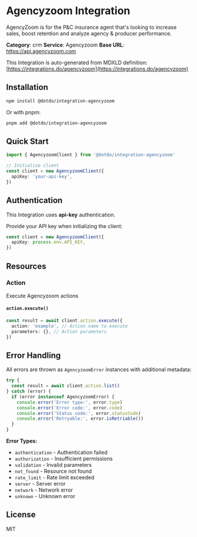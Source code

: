 # Agencyzoom Integration

AgencyZoom is for the P&C insurance agent that's looking to increase sales, boost retention and analyze agency & producer performance.

**Category**: crm
**Service**: Agencyzoom
**Base URL**: https://api.agencyzoom.com

This Integration is auto-generated from MDXLD definition: [https://integrations.do/agencyzoom](https://integrations.do/agencyzoom)

## Installation

```bash
npm install @dotdo/integration-agencyzoom
```

Or with pnpm:

```bash
pnpm add @dotdo/integration-agencyzoom
```

## Quick Start

```typescript
import { AgencyzoomClient } from '@dotdo/integration-agencyzoom'

// Initialize client
const client = new AgencyzoomClient({
  apiKey: 'your-api-key',
})
```

## Authentication

This Integration uses **api-key** authentication.

Provide your API key when initializing the client:

```typescript
const client = new AgencyzoomClient({
  apiKey: process.env.API_KEY,
})
```

## Resources

### Action

Execute Agencyzoom actions

#### `action.execute()`

```typescript
const result = await client.action.execute({
  action: 'example', // Action name to execute
  parameters: {}, // Action parameters
})
```

## Error Handling

All errors are thrown as `AgencyzoomError` instances with additional metadata:

```typescript
try {
  const result = await client.action.list()
} catch (error) {
  if (error instanceof AgencyzoomError) {
    console.error('Error type:', error.type)
    console.error('Error code:', error.code)
    console.error('Status code:', error.statusCode)
    console.error('Retryable:', error.isRetriable())
  }
}
```

**Error Types:**

- `authentication` - Authentication failed
- `authorization` - Insufficient permissions
- `validation` - Invalid parameters
- `not_found` - Resource not found
- `rate_limit` - Rate limit exceeded
- `server` - Server error
- `network` - Network error
- `unknown` - Unknown error

## License

MIT
